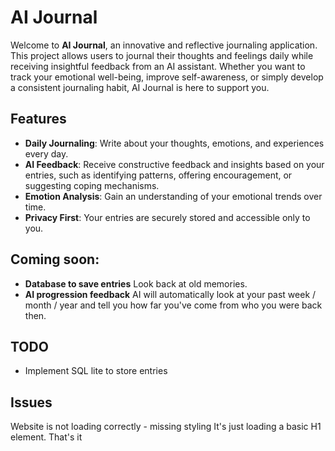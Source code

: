 # AI Journal

Welcome to **AI Journal**, an innovative and reflective journaling application. This project allows users to journal their thoughts and feelings daily while receiving insightful feedback from an AI assistant. Whether you want to track your emotional well-being, improve self-awareness, or simply develop a consistent journaling habit, AI Journal is here to support you.

## Features

- **Daily Journaling**: Write about your thoughts, emotions, and experiences every day.
- **AI Feedback**: Receive constructive feedback and insights based on your entries, such as identifying patterns, offering encouragement, or suggesting coping mechanisms.
- **Emotion Analysis**: Gain an understanding of your emotional trends over time.
- **Privacy First**: Your entries are securely stored and accessible only to you.

## Coming soon:

- **Database to save entries** Look back at old memories.
- **AI progression feedback** AI will automatically look at your past week / month / year and tell you how far you've come from who you were back then.


## TODO 

- Implement SQL lite to store entries

## Issues
Website is not loading correctly - missing styling
It's just loading a basic H1 element. That's it